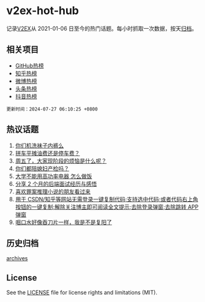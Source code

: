 # v2ex-hot-hub

 记录[V2EX](https://www.v2ex.com/)从 2021-01-06 日至今的热门话题。每小时抓取一次数据，按天[归档](archives)。
 
 ## 相关项目

- [GitHub热榜](https://github.com/lonnyzhang423/github-hot-hub)
- [知乎热榜](https://github.com/lonnyzhang423/zhihu-hot-hub)
- [微博热榜](https://github.com/lonnyzhang423/weibo-hot-hub)
- [头条热榜](https://github.com/lonnyzhang423/toutiao-hot-hub)
- [抖音热榜](https://github.com/lonnyzhang423/douyin-hot-hub)


 `更新时间：2024-07-27 06:10:25 +0800`

## 热议话题

1. [你们机洗袜子内裤么](https://www.v2ex.com/t/1060274)
1. [拼车平摊油费还是停车费？](https://www.v2ex.com/t/1060311)
1. [周五了，大家现阶段的烦恼是什么呢？](https://www.v2ex.com/t/1060360)
1. [你们都陪媳妇产检吗？](https://www.v2ex.com/t/1060318)
1. [大学不能用高功率电器 怎么做饭](https://www.v2ex.com/t/1060192)
1. [分享 2 个月的后端面试经历与感悟](https://www.v2ex.com/t/1060319)
1. [喜欢罪案推理小说的朋友看过来](https://www.v2ex.com/t/1060201)
1. [用于 CSDN/知乎等网站无需登录一键复制代码;支持选中代码;或者代码右上角按钮的一键复制;解除关注博主即可阅读全文提示;去除登录弹窗;去除跳转 APP 弹窗](https://www.v2ex.com/t/1060189)
1. [咽口水好像吞刀片一样，我是不是复阳了](https://www.v2ex.com/t/1060222)

## 历史归档

[archives](archives)

## License

See the [LICENSE](LICENSE) file for license rights and limitations (MIT).
